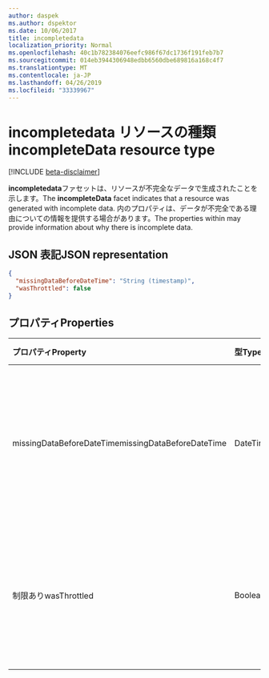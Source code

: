 ```yaml
---
author: daspek
ms.author: dspektor
ms.date: 10/06/2017
title: incompletedata
localization_priority: Normal
ms.openlocfilehash: 40c1b782384076eefc986f67dc1736f191feb7b7
ms.sourcegitcommit: 014eb3944306948edbb6560dbe689816a168c4f7
ms.translationtype: MT
ms.contentlocale: ja-JP
ms.lasthandoff: 04/26/2019
ms.locfileid: "33339967"
---
```

# <a name="incompletedata-resource-type"></a><span data-ttu-id="720eb-102">incompletedata リソースの種類</span><span class="sxs-lookup"><span data-stu-id="720eb-102">incompleteData resource type</span></span>

 [!INCLUDE [beta-disclaimer](../../includes/beta-disclaimer.md)]

<span data-ttu-id="720eb-103">**incompletedata**ファセットは、リソースが不完全なデータで生成されたことを示します。</span><span class="sxs-lookup"><span data-stu-id="720eb-103">The **incompleteData** facet indicates that a resource was generated with incomplete data.</span></span>
<span data-ttu-id="720eb-104">内のプロパティは、データが不完全である理由についての情報を提供する場合があります。</span><span class="sxs-lookup"><span data-stu-id="720eb-104">The properties within may provide information about why there is incomplete data.</span></span>

## <a name="json-representation"></a><span data-ttu-id="720eb-105">JSON 表記</span><span class="sxs-lookup"><span data-stu-id="720eb-105">JSON representation</span></span>

<!-- { "blockType": "resource", "@type": "microsoft.graph.incompleteData" } -->

```json
{
  "missingDataBeforeDateTime": "String (timestamp)",
  "wasThrottled": false
}
```

## <a name="properties"></a><span data-ttu-id="720eb-106">プロパティ</span><span class="sxs-lookup"><span data-stu-id="720eb-106">Properties</span></span>

| <span data-ttu-id="720eb-107">プロパティ</span><span class="sxs-lookup"><span data-stu-id="720eb-107">Property</span></span>                  | <span data-ttu-id="720eb-108">型</span><span class="sxs-lookup"><span data-stu-id="720eb-108">Type</span></span>           | <span data-ttu-id="720eb-109">説明</span><span class="sxs-lookup"><span data-stu-id="720eb-109">Description</span></span>
|:--------------------------|:---------------|:--------------------------------
| <span data-ttu-id="720eb-110">missingDataBeforeDateTime</span><span class="sxs-lookup"><span data-stu-id="720eb-110">missingDataBeforeDateTime</span></span> | <span data-ttu-id="720eb-111">DateTimeOffset</span><span class="sxs-lookup"><span data-stu-id="720eb-111">DateTimeOffset</span></span> | <span data-ttu-id="720eb-112">サービスは、指定された時間の前にソースデータを持っていません。</span><span class="sxs-lookup"><span data-stu-id="720eb-112">The service does not have source data before the specified time.</span></span>
| <span data-ttu-id="720eb-113">制限あり</span><span class="sxs-lookup"><span data-stu-id="720eb-113">wasThrottled</span></span>              | <span data-ttu-id="720eb-114">Boolean</span><span class="sxs-lookup"><span data-stu-id="720eb-114">Boolean</span></span>        | <span data-ttu-id="720eb-115">アクティビティが多すぎるため、一部のデータが記録されませんでした。</span><span class="sxs-lookup"><span data-stu-id="720eb-115">Some data was not recorded due to excessive activity.</span></span>

<!--
{
  "type": "#page.annotation",
  "section": "documentation",
  "tocPath": "Facets/IncompleteData",
  "suppressions": []
}
-->
